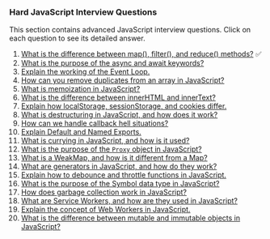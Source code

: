 ### Hard JavaScript Interview Questions

This section contains advanced JavaScript interview questions. Click on each question to see its detailed answer.

1.  [What is the difference between map(), filter(), and reduce() methods?](Difference-between-map-filter-reduce.md) ✅
2.  [What is the purpose of the async and await keywords?](Purpose-of-async-and-await.md)
3.  [Explain the working of the Event Loop.](Working-of-event-loop.md)
4.  [How can you remove duplicates from an array in JavaScript?](Remove-duplicates-from-array.md)
5.  [What is memoization in JavaScript?](Memoization-in-JS.md)
6.  [What is the difference between innerHTML and innerText?](Difference-between-innerHTML-and-innerText.md)
7.  [Explain how localStorage, sessionStorage, and cookies differ.](Difference-between-localStorage-sessionStorage-cookies.md)
8.  [What is destructuring in JavaScript, and how does it work?](Destructuring-in-JS.md)
9.  [How can we handle callback hell situations?](Handling-callback-hell.md)
10. [Explain Default and Named Exports.](Default-and-named-exports.md)
11. [What is currying in JavaScript, and how is it used?](Currying-in-JS.md)
12. [What is the purpose of the `Proxy` object in JavaScript?](Proxy-object-in-JS.md)
13. [What is a WeakMap, and how is it different from a Map?](WeakMap-vs-Map.md)
14. [What are generators in JavaScript, and how do they work?](Generators-in-JS.md)
15. [Explain how to debounce and throttle functions in JavaScript.](Debounce-vs-throttle.md)
16. [What is the purpose of the Symbol data type in JavaScript?](Symbol-data-type.md)
17. [How does garbage collection work in JavaScript?](Garbage-collection-in-JS.md)
18. [What are Service Workers, and how are they used in JavaScript?](Service-workers-in-JS.md)
19. [Explain the concept of Web Workers in JavaScript.](Web-workers-in-JS.md)
20. [What is the difference between mutable and immutable objects in JavaScript?](Mutable-vs-immutable-objects.md)